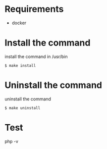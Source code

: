 # Requirements

* docker

# Install the command
install the command in /usr/bin

~~~~
$ make install
~~~~

# Uninstall the command
uninstall the command

~~~~
$ make uninstall
~~~~

# Test
php -v